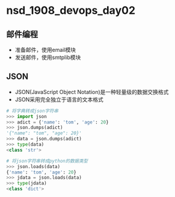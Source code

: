 # nsd_1908_devops_day02

## 邮件编程

- 准备邮件，使用email模块
- 发送邮件，使用smtplib模块

## JSON

- JSON(JavaScript Object Notation)是一种轻量级的数据交换格式
- JSON采用完全独立于语言的文本格式

```python
# 将字典转成json字符串
>>> import json
>>> adict = {'name': 'tom', 'age': 20}
>>> json.dumps(adict)
'{"name": "tom", "age": 20}'
>>> data = json.dumps(adict)
>>> type(data)
<class 'str'>

# 将json字符串转成python的数据类型
>>> json.loads(data)
{'name': 'tom', 'age': 20}
>>> jdata = json.loads(data)
>>> type(jdata)
<class 'dict'>
```











